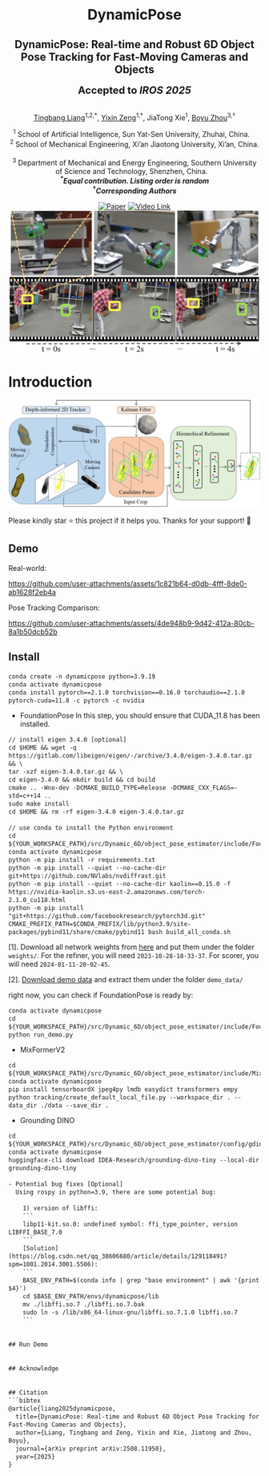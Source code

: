 <div align="center">
    <h1> 
      DynamicPose
    </h1>
    </h1>
    <h2>DynamicPose: Real-time and Robust 6D Object Pose Tracking for Fast-Moving Cameras and Objects</h2>
        <p align="center">
        <strong><span style="font-size: 20px;">Accepted to <em>IROS 2025</em> </span></strong>
        </p>
    <br>
        <a href="https://robotics-star.com/people" target="_blank">Tingbang Liang</a><sup>1,2,*</sup>,
        <a href="https://robotics-star.com/people" target="_blank">Yixin Zeng</a><sup>1,*</sup>,
        JiaTong Xie<sup>1</sup>,
        <!-- <a href="https://facultyprofiles.hkust-gz.edu.cn/faculty-personal-page/ZHOU-Jinni/eejinni" target="_blank">Jinni Zhou</a><sup>1</sup>,
        Zhenchao Qi</a><sup>1</sup>, -->
        <!-- <a href="https://personal.hkust-gz.edu.cn/junma/people-page.html" target="_blank">Jun Ma</a><sup>1</sup>, -->
        <a href="https://robotics-star.com/people" target="_blank">Boyu Zhou</a><sup>3,†</sup>
        <p>
        <h45>
            <sup>1</sup> School of Artificial Intelligence, Sun Yat-Sen University, Zhuhai, China. &nbsp;&nbsp;
            <br>
            <sup>2</sup> School of Mechanical Engineering, Xi’an Jiaotong University, Xi’an, China. &nbsp;&nbsp;
            <br>
            <sup>3</sup> Department of Mechanical and Energy Engineering, Southern University of Science and Technology, Shenzhen, China. &nbsp;&nbsp;
            <br>
        </h45>
        <strong>
        <em>
        <sup>*</sup>Equal contribution. Listing order is random    
        <br>
        <sup>†</sup>Corresponding Authors
        </em>
        </strong>
    </p>
     <a href="https://arxiv.org/abs/2508.11950"><img alt="Paper" src="https://img.shields.io/badge/Paper-arXiv-red"/></a>
    <!-- <a href='https://robotics-star.com/ApexNav'><img src='https://img.shields.io/badge/Project_Page-ApexNav-green' alt='Project Page'></a> -->
    <a href="http://xhslink.com/a/U3WUSAKxpJTdb">
        <img src="https://img.shields.io/badge/▶️-Video-blue?style=for-the-badge" alt="Video Link" />
    </a>

<br>

</div>

<!-- ![TOP](./assets/top.jpg){width=900px} -->

<div align="center">
  <img src="./assets/top.jpg" alt="TOP" width="800" />
</div>


# Introduction

<div align="center">
  <img src="./assets/pipeline.jpg" alt="TOP" />
</div>


Please kindly star ⭐ this project if it helps you. Thanks for your support! 💖


## Demo

Real-world:

https://github.com/user-attachments/assets/1c821b64-d0db-4fff-8de0-ab1628f2eb4a

Pose Tracking Comparison:

https://github.com/user-attachments/assets/4de948b9-9d42-412a-80cb-8a1b50dcb52b


<!-- ---  -->

<!-- ## Code

<div>
 <h3>
 Coming Soon...
 </h3>
</div> -->

## Install
```
conda create -n dynamicpose python=3.9.19
conda activate dynamicpose
conda install pytorch==2.1.0 torchvision==0.16.0 torchaudio==2.1.0 pytorch-cuda=11.8 -c pytorch -c nvidia
```


- FoundationPose
  In this step, you should ensure that CUDA_11.8 has been installed.
```
// install eigen 3.4.0 [optional]
cd $HOME && wget -q https://gitlab.com/libeigen/eigen/-/archive/3.4.0/eigen-3.4.0.tar.gz && \
tar -xzf eigen-3.4.0.tar.gz && \
cd eigen-3.4.0 && mkdir build && cd build
cmake .. -Wno-dev -DCMAKE_BUILD_TYPE=Release -DCMAKE_CXX_FLAGS=-std=c++14 ..
sudo make install
cd $HOME && rm -rf eigen-3.4.0 eigen-3.4.0.tar.gz

// use conda to install the Python environment
cd ${YOUR_WORKSPACE_PATH}/src/Dynamic_6D/object_pose_estimator/include/FoundationPose
conda activate dynamicpose
python -m pip install -r requirements.txt
python -m pip install --quiet --no-cache-dir git+https://github.com/NVlabs/nvdiffrast.git
python -m pip install --quiet --no-cache-dir kaolin==0.15.0 -f https://nvidia-kaolin.s3.us-east-2.amazonaws.com/torch-2.1.0_cu118.html
python -m pip install "git+https://github.com/facebookresearch/pytorch3d.git"
CMAKE_PREFIX_PATH=$CONDA_PREFIX/lib/python3.9/site-packages/pybind11/share/cmake/pybind11 bash build_all_conda.sh
```

[1]. Download all network weights from [here](https://drive.google.com/drive/folders/1DFezOAD0oD1BblsXVxqDsl8fj0qzB82i?usp=sharing) and put them under the folder `weights/`. For the refiner, you will need `2023-10-28-18-33-37`. For scorer, you will need `2024-01-11-20-02-45`.

[2]. [Download demo data](https://drive.google.com/drive/folders/1pRyFmxYXmAnpku7nGRioZaKrVJtIsroP?usp=sharing) and extract them under the folder `demo_data/`

right now, you can check if FoundationPose is ready by:
```
conda activate dynamicpose
cd ${YOUR_WORKSPACE_PATH}/src/Dynamic_6D/object_pose_estimator/include/FoundationPose
python run_demo.py
```

- MixFormerV2
```
cd ${YOUR_WORKSPACE_PATH}/src/Dynamic_6D/object_pose_estimator/include/MixFormerV2
conda activate dynamicpose
pip install tensorboardX jpeg4py lmdb easydict transformers empy
python tracking/create_default_local_file.py --workspace_dir . --data_dir ./data --save_dir .
```

- Grounding DINO
```
cd ${YOUR_WORKSPACE_PATH}/src/Dynamic_6D/object_pose_estimator/config/gdino_checkpoints/
conda activate dynamicpose
huggingface-cli download IDEA-Research/grounding-dino-tiny --local-dir grounding-dino-tiny

- Potential bug fixes [Optional]
  Using rospy in python=3.9, there are some potential bug:

    1) version of libffi:  
    ```
    libp11-kit.so.0: undefined symbol: ffi_type_pointer, version LIBFFI_BASE_7.0
    ```
    [Solution](https://blog.csdn.net/qq_38606680/article/details/129118491?spm=1001.2014.3001.5506): 
    ```
    BASE_ENV_PATH=$(conda info | grep "base environment" | awk '{print $4}')
    cd $BASE_ENV_PATH/envs/dynamicpose/lib
    mv ./libffi.so.7 ./libffi.so.7.bak
    sudo ln -s /lib/x86_64-linux-gnu/libffi.so.7.1.0 libffi.so.7
    ```


## Run Demo


## Acknowledge


## Citation
```bibtex
@article{liang2025dynamicpose,
  title={DynamicPose: Real-time and Robust 6D Object Pose Tracking for Fast-Moving Cameras and Objects},
  author={Liang, Tingbang and Zeng, Yixin and Xie, Jiatong and Zhou, Boyu},
  journal={arXiv preprint arXiv:2508.11950},
  year={2025}
}
```